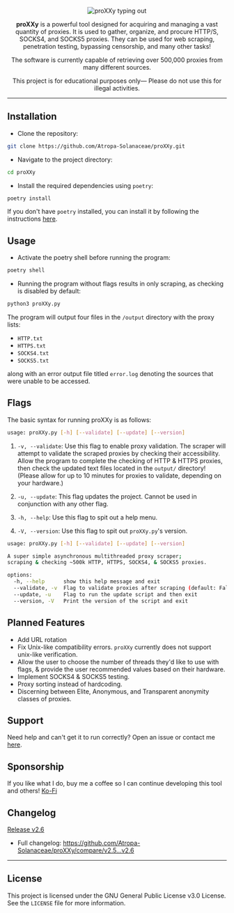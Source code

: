 <a name="readme-top"></a>

<div align="center">
  <p align="center">
    <img src="https://readme-typing-svg.demolab.com?font=Fira+Code&weight=200&size=70&duration=1500&pause=4000&color=946df7&center=true&vCenter=true&width=1000&height=150&lines=<|————— proXXy —————|>" alt="proXXy typing out"/>
  </p>
  
  <p align="center">
    <strong>proXXy</strong> is a powerful tool designed for acquiring and managing a vast quantity of proxies. It is used to gather, organize, and procure HTTP/S, SOCKS4, and SOCKS5 proxies. They can be used for web scraping, penetration testing, bypassing censorship, and many other tasks!
  </p>
  
  <p align="center">
    The software is currently capable of retrieving over 500,000 proxies from many different sources.
  </p>
  
  <p align="center">
    This project is for educational purposes only— Please do not use this for illegal activities.
  </p>
</div>

---

## Installation

- Clone the repository:

```bash
git clone https://github.com/Atropa-Solanaceae/proXXy.git
```

- Navigate to the project directory:

```bash
cd proXXy
```

- Install the required dependencies using `poetry`:

```bash
poetry install
```

If you don't have `poetry` installed, you can install it by following the instructions [here](https://python-poetry.org/docs/#installation).

## Usage

- Activate the poetry shell before running the program:

```bash
poetry shell
```

- Running the program without flags results in only scraping, as checking is disabled by default:

```bash
python3 proXXy.py
```

The program will output four files in the `/output` directory with the proxy lists:

- `HTTP.txt`
- `HTTPS.txt`
- `SOCKS4.txt`
- `SOCKS5.txt`

along with an error output file titled `error.log` denoting the sources that were unable to be accessed.

## Flags

The basic syntax for running proXXy is as follows:

```bash
usage: proXXy.py [-h] [--validate] [--update] [--version]
```

1. `-v, --validate`: Use this flag to enable proxy validation. The scraper will attempt to validate the scraped proxies by checking their accessibility. Allow the program to complete the checking of HTTP & HTTPS proxies, then check the updated text files located in the `output/` directory! (Please allow for up to 10 minutes for proxies to validate, depending on your hardware.)

2. `-u, --update`: This flag updates the project. Cannot be used in conjunction with any other flag.

3. `-h, --help`: Use this flag to spit out a help menu.

4. `-V, --version`: Use this flag to spit out `proXXy.py`'s version.

```bash
usage: proXXy.py [-h] [--validate] [--update] [--version]

A super simple asynchronous multithreaded proxy scraper;
scraping & checking ~500k HTTP, HTTPS, SOCKS4, & SOCKS5 proxies.

options:
  -h, --help      show this help message and exit
  --validate, -v  Flag to validate proxies after scraping (default: False)
  --update, -u    Flag to run the update script and then exit
  --version, -V   Print the version of the script and exit
```

## Planned Features

- Add URL rotation
- Fix Unix-like compatibility errors. `proXXy` currently does not support unix-like verification.
- Allow the user to choose the number of threads they'd like to use with flags, & provide the user recommended values based on their hardware.
- Implement SOCKS4 & SOCKS5 testing.
- Proxy sorting instead of hardcoding.
- Discerning between Elite, Anonymous, and Transparent anonymity classes of proxies.

## Support

Need help and can't get it to run correctly? Open an issue or contact me [here](https://solanaceae.xyz/).

## Sponsorship

If you like what I do, buy me a coffee so I can continue developing this tool and others!
[Ko-Fi](https://ko-fi.com/solanaceae)

## Changelog

[Release v2.6](https://github.com/Atropa-Solanaceae/proXXy/releases/tag/v2.6)
- Full changelog: https://github.com/Atropa-Solanaceae/proXXy/compare/v2.5...v2.6

---

## License

This project is licensed under the GNU General Public License v3.0 License. See the `LICENSE` file for more information.
